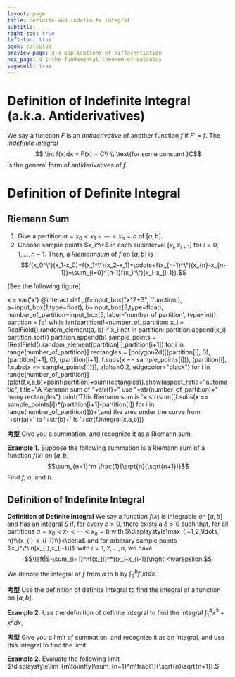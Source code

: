 ```yaml
---
layout: page
title: definite and indefinite integral
subtitle: 
right-toc: true
left-toc: true
book: calculus
preview_page: 3-3-applications-of-differentiation
nex_page: 4-1-the-fundamental-theorem-of-calculus
sagecell: true
---
```


# Definition of Indefinite Integral (a.k.a. Antiderivatives)

We say a function $F$ is an *antiderivative* of another function $f$ if $F'=f$. The *indefinite integral*
$$ \int f(x)dx = F(x) + C\\ \\ \text{for some constant }C$$
is the general form of antiderivatives of $f$.

# Definition of Definite Integral

## Riemann Sum

1. Give a partition $a=x_0<x_1<\cdots<x_n=b$  of $[a,b]$.
2. Choose sample points $x_i^\*$ in each subinterval $[x_{i},x_{i+1}]$ for $i=0,1,\ldots, n-1$.
Then, a $Riemann sum$ of $f$ on $[a,b]$ is
$$f(x_0^\*)(x_1-x_0)+f(x_1^\*)(x_2-x_1)+\cdots+f(x_{n-1}^\*)(x_{n}-x_{n-1})=\sum_{i=0}^{n-1}f(x_i^\*)(x_i-x_{i-1}).$$

(See the following figure)
<div class='hide_code'>
x = var('x')
@interact
def _(f=input_box("x^2+3", 'function'), a=input_box(1,type=float), b=input_box(3,type=float), number_of_partition=input_box(5, label='number of partition', type=int)):
    partition = [a]
    while len(partition)!=number_of_partition:
        x_i = RealField().random_element(a, b)
        if x_i not in partition:
            partition.append(x_i)
    partition.sort()
    partition.append(b)
    sample_points = [RealField().random_element(partition[i],partition[i+1]) for i in range(number_of_partition)]
    rectangles = [polygon2d([(partition[i], 0), (partition[i+1], 0), (partition[i+1], f.subs(x == sample_points[i])), (partition[i], f.subs(x == sample_points[i]))], alpha=0.2, edgecolor="black") for i in range(number_of_partition)]
    (plot(f,x,a,b)+point(partition)+sum(rectangles)).show(aspect_ratio="automatic", title="A Riemann sum of "+str(f)+" use "+str(number_of_partition)+" many rectangles")
    print('This Riemann sum is '+ str(sum([f.subs(x == sample_points[i])*(partition[i+1]-partition[i]) for i in range(number_of_partition)]))+',and the area under the curve from '+str(a)+' to '+str(b)+' is '+str(f.integral(x,a,b)))
</div>

**考型** Give you a summation, and recognize it as a Riemann sum.

**Example 1.** Suppose the following summation is a Riemann sum of a function $f(x)$ on $[a,b]$
$$\sum_{n=1}^m \frac{1}{\sqrt{n}(\sqrt{n+1})}$$
Find $f$, $a$, and $b$.

## Definition of Indefinite Integral 

**Definition of Definite Integral** We say a function $f(x)$ is integrable on $[a,b]$ and has an integral $S$ if, for every $\varepsilon>0$, there exists a $\delta>0$ such that, for all partitions $a=x_0<x_1<\cdots<x_n=b$ with $\displaystyle\max_{i=1,2,\ldots, n}\\{x_{i}-x_{i-1}\\}<\delta$ and for arbitrary sample points $x_i^\*\in[x_{i},x_{i-1}]$ with $i=1,2,\ldots,n$, we have
$$\left|S-\sum_{i=1}^nf(x_{i}^*)(x_i-x_{i-1})\right|<\varepsilon.$$ 

We denote the integral of $f$ from $a$ to $b$ by $\int_{a}^b f(x)dx$.

**考型** Use the definition of definite integral to find the integral of a function on $[a,b]$.

**Example 2.** Use the definition of definite integral to find the integral $\displaystyle\int_1^4 x^3+x^2dx$.

**考型** Give you a limit of summation, and recognize it as an integral, and use this integral to find the limit.

**Example 2.** Evaluate the following limit $\displaystyle\lim_{m\to\infty}\sum_{n=1}^m\frac{1}{\sqrt{n}\sqrt{n+1}}.$